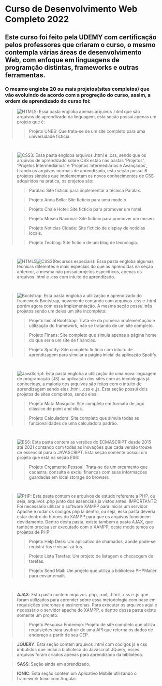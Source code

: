 # Curso de Desenvolvimento Web Completo 2022

## Este curso foi feito pela UDEMY com certificação pelos professores que criaram o curso, o mesmo contempla várias áreas de desenvolvimento Web, com enfoque em linguagens de programção distintas, frameworks e outras ferramentas.

### O mesmo engloba 20 ou mais projetos(sites completos) que vão evoluindo de acordo com a progreção do curso, assim, a ordem de aprendizado do curso foi:
>![HTML5](https://img.shields.io/badge/HTML5-%23E34F26.svg?logo=html5&logoColor=white): Essa pasta engloba apenas arquivos .html que são arquivos de aprendizado da linguagem, esta seção possui apenas um projeto que é:
>> Projeto UNES: Que trata-se de um site completo para uma universidade ficticia.

<br/>

>![CSS3](https://img.shields.io/badge/CSS3-%231572B6.svg?logo=css3&logoColor=white): Essa pasta engloba arquivos .html e .css, sendo que os arquivos de aprendizado sobre CSS estão nas pastas 'Projetos', 'Projetos Intermediários' e 'Projetos Intermediários e Avançados', tirando os arquivos normais de aprendizado, esta seção possui 6 projetos simples que implementam os novos conhecimentos de CSS adquiridos na prática, os projetos são:
>> Paralax: Site ficticio para implementar a técnica Paralax.
>
>> Projeto Anna Bella: Site ficticio para uma modelo.
>
>> Projeto Chalé Hotel: Site ficticio para promover um hotel.
>
>> Projeto Museu Nacional: Site ficticio para promover um museu.
>
>> Projeto Noticias Cidade: Site ficticio de display de notícias locais.
>
>> Projeto Tecblog: Site ficticio de um blog de tecnologia.

<br/>

>![HTML5](https://img.shields.io/badge/HTML5-%23E34F26.svg?logo=html5&logoColor=white)![CSS3](https://img.shields.io/badge/CSS3-%231572B6.svg?logo=css3&logoColor=white)(Recursos especiais): Essa pasta engloba algumas técnicas diferentes e mais especiais do que as aprendidas na seção anteriror, a mesma não possui projetos específicos, apenas os arquivos .html e .css com intuito de aprendizado.

<br/>

>![Bootstrap](https://img.shields.io/badge/BOOTSTRAP4-%23563D7C.svg?logo=bootstrap&logoColor=white): Esta pasta engloba a utilização e aprendizado do framework Bootstrap, novamente contando com arquivos .css e .html porém agora com essa implementação. A mesma seção possui três projetos sendo um deles um site incompleto:
>> Projeto Inicial Bootstrap: Trata-se da primeira implementação e utilização do framework, não se tratando de um site completo.
>
>> Projeto Finans: Site completo que simula apenas a página home do que seria um site de financias.
>
>> Projeto Spotify: Site completo ficticio com intuito de aprendizagem para simular a página inicial da aplicação Spotify.

</br>

>![JavaScript](https://img.shields.io/badge/JAVASCRIPT-%23323330.svg?logo=javascript&logoColor=%23F7DF1E): Esta pasta engloba a utilização de uma nova linguagem de programação (JS) na aplicação dos sites com as tecnologias já conhecidas, a maioria dos arquivos são feitos com o intuito de aprendizagem sendo eles .html, .css e .js. Esta seção possui dois projetos de sites completos, sendo eles:
>> Projeto Mata Mosquito: Site completo em formato de jogo clássico de point and click.
>
>> Projeto Calculadora: Site completo que simula todas as funcionalidades de uma calculadora padrão.

<br/>

>![ES6](https://img.shields.io/badge/ECMASCRIPT-%23323330.svg?logo=javascript&logoColor=%23F7DF1E): Esta pasta contem as versões do ECMASCRIPT desde 2015 até 2021 contando com todas as inovações que cada versão trouxe de essencial para o JAVASCRIPT. Esta seção somente possui um projeto que está na seção ES6:
>> Projeto Orçamento Pessoal: Trata-se de um orçamento que cadastra, consulta e exclui finanças com suas informações guardadas em local storage do browser.

<br/>

>![PHP](https://img.shields.io/badge/php-%23777BB4.svg?logo=php&logoColor=white): Esta pasta contem os arquivos de estudo referente a PHP, ou seja, arquivos .php junto dos essenciais ja vistos antes. IMPORTANTE: Foi necessário utilizar o software XAMPP para iniciar um servidor Apache e rodar os codigos php la dentro, ou seja, essa pasta deveria estar dentro do htdocs do XAMPP para que os arquivos funcionem devidamente. Dentro desta pasta, existe tambem a pasta AJAX, que também precisa ser executado com o XAMPP, deste modo temos os projetos de PHP:
>> Projeto Help Desk: Um aplicativo de chamados, aonde pode-se registrá-los e visualizá-los.
>
>> Projeto Lista Tarefas: Um projeto de listagem e checacgem de tarefas.
>
>> Projeto Send Mail: Um projeto que utiliza a biblioteca PHPMailer para enviar emails.

<br/>

> **AJAX**: Esta pasta contem arquivos .php, .xml, .html, .css e .js que foram utilizados para aprender sobre essa metodologia com base em requisições sincronas e assincronas. Para executar os arquivos aqui é necessário o servidor apache do XAMPP, e dentro dessa pasta existe somente um projeto:
>> Projeto Pesquisa Endereço: Projeto de site completo que utiliza requisições para usufruir de uma API que retorna os dados de endereço a partir de seu CEP.

> **JQUERY**: Esta seção contem arquivos .html com codigos js e css imbutidos que inclui a biblioteca do Javascript JQuery, esses arquivos foram criados apenas para aprendizado da biblioteca.

> **SASS**: Seção ainda em aprendizado.

> **IONIC**: Esta seção contem um Aplicativo Mobile utilizando o framework Ionic com Angular.

